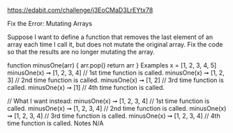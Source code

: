 https://edabit.com/challenge/j3EoCMaD3LrEYtx78

Fix the Error: Mutating Arrays

Suppose I want to define a function that removes the last element of an array each time I call it, but does not mutate the original array. Fix the code so that the results are no longer mutating the array.

function minusOne(arr) {
  arr.pop()
  return arr
}
Examples
x = [1, 2, 3, 4, 5]
minusOne(x) ➞ [1, 2, 3, 4]  // 1st time function is called.
minusOne(x) ➞ [1, 2, 3]  // 2nd time function is called.
minusOne(x) ➞ [1, 2]  // 3rd time function is called.
minusOne(x) ➞ [1]  // 4th time function is called.

// What I want instead:
minusOne(x) ➞ [1, 2, 3, 4]  // 1st time function is called.
minusOne(x) ➞ [1, 2, 3, 4]  // 2nd time function is called.
minusOne(x) ➞ [1, 2, 3, 4]  // 3rd time function is called.
minusOne(x) ➞ [1, 2, 3, 4]  // 4th time function is called.
Notes
N/A